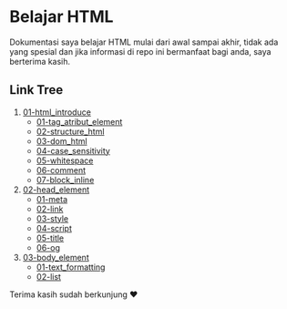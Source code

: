 # Belajar HTML

Dokumentasi saya belajar HTML mulai dari awal sampai akhir, tidak ada yang spesial dan jika informasi di repo ini bermanfaat bagi anda, saya berterima kasih.

## Link Tree

1. [01-html_introduce](https://github.com/naidra68/belajar-html/tree/main/01-html_introduce)
    - [01-tag_atribut_element](https://github.com/naidra68/belajar-html/tree/main/01-html_introduce/01-tag_atribut_element)
    - [02-structure_html](https://github.com/naidra68/belajar-html/tree/main/01-html_introduce/01-structure_html)
    - [03-dom_html](https://github.com/naidra68/belajar-html/tree/main/01-html_introduce/01-dom_html)
    - [04-case_sensitivity](https://github.com/naidra68/belajar-html/tree/main/01-html_introduce/01-case_sensitivity)
    - [05-whitespace](https://github.com/naidra68/belajar-html/tree/main/01-html_introduce/01-whitespace)
    - [06-comment](https://github.com/naidra68/belajar-html/tree/main/01-html_introduce/01-comment)
    - [07-block_inline](https://github.com/naidra68/belajar-html/tree/main/01-html_introduce/01-block_inline)
2. [02-head_element](https://github.com/naidra68/belajar-html/tree/main/02-head_element)
    - [01-meta](https://github.com/naidra68/belajar-html/tree/main/02-head_element/01-meta)
    - [02-link](https://github.com/naidra68/belajar-html/tree/main/02-head_element/02-link)
    - [03-style](https://github.com/naidra68/belajar-html/tree/main/02-head_element/03-style)
    - [04-script](https://github.com/naidra68/belajar-html/tree/main/02-head_element/04-script)
    - [05-title](https://github.com/naidra68/belajar-html/tree/main/02-head_element/05-title)
    - [06-og](https://github.com/naidra68/belajar-html/tree/main/02-head_element/06-og)
3. [03-body_element](https://github.com/naidra68/belajar-html/tree/main/03-body_element)
    - [01-text_formatting](https://github.com/naidra68/belajar-html/tree/main/01-text_formatting/)
    - [02-list](https://github.com/naidra68/belajar-html/tree/main/02-list/)

Terima kasih sudah berkunjung :heart: